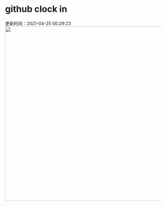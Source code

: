# github clock in
更新时间：2021-04-25 00:29:23
 <img style="-webkit-user-select: none;margin: auto;cursor: zoom-in;" src="https://cn.bing.com/th?id=OHR.AdelieDiving_ZH-CN8185853655_1920x1080.jpg&rf=LaDigue_1920x1080.jpg&pid=hp" width="1004" height="564"> 